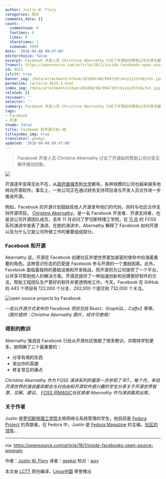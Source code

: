 ```yaml
---
author: Justin W. Flory
categories: 观点
comments_data: []
count:
  commentnum: 0
  favtimes: 0
  likes: 0
  sharetimes: 1
  viewnum: 3949
date: '2018-04-08 09:47:00'
editorchoice: false
excerpt: Facebook 开发人员 Christine Abernathy 讨论了开源如何帮助公司分享见解并推动创新。
fromurl: https://opensource.com/article/18/1/inside-facebooks-open-source-program
id: 9525
islctt: true
banner_img: /data/attachment/album/201804/08/094719tzkvy1y1h7e6y7et.jpg
permalink: /article-9525-1.html
index_img: /data/attachment/album/201804/08/094719tzkvy1y1h7e6y7et.jpg.thumb.jpg
related: []
reviewer: ''
selector: ''
summary: Facebook 开发人员 Christine Abernathy 讨论了开源如何帮助公司分享见解并推动创新。
tags:
- Facebook
- 开源
thumb: false
title: Facebook 的开源计划一窥
titleindex_img: true
translator: geekpi
updated: '2018-04-08 09:47:00'
---
```



> 
> Facebook 开发人员 Christine Abernathy 讨论了开源如何帮助公司分享见解并推动创新。
> 
> 
> 


 


![](/data/attachment/album/201804/08/094719tzkvy1y1h7e6y7et.jpg)


开源逐年变得无处不在，从[政府直辖市](https://opensource.com/article/17/8/tirana-government-chooses-open-source)到[大学](https://opensource.com/article/16/12/2016-election-night-hackathon)都有。各种规模的公司也越来越多地转向开源软件。事实上，一些公司正在通过财务支持项目或与开发人员合作进一步推进开源。


例如，Facebook 的开源计划鼓励其他人开源发布他们的代码，同时与社区合作支持开源项目。 [Christine Abernathy](https://twitter.com/abernathyca)，是一名 Facebook 开发者、开源支持者，也是该公司开源团队成员，去年 11 月访问了罗切斯特理工学院，在 [11 月](https://www.eventbrite.com/e/fossmagic-talks-open-source-facebook-with-christine-abernathy-tickets-38955037566#) 的 FOSS 系列演讲中发表了演讲。在她的演讲中，Abernathy 解释了 Facebook 如何开源以及为什么它是公司所做工作的重要组成部分。


### Facebook 和开源


Abernathy 说，开源在 Facebook 创建社区并使世界更加紧密的使命中扮演着重要的角色。这种意识形态的匹配是 Facebook 参与开源的一个激励因素。此外，Facebook 面临着独特的基础设施和开发挑战，而开源则为公司提供了一个平台，以共享可帮助他人的解决方案。开源还提供了一种加速创新和创建更好软件的方法，帮助工程团队生产更好的软件并更透明地工作。今天，Facebook 在 GitHub 的 443 个项目有 122,000 个分支、292,000 个提交和 732,000 个关注。


![open source projects by Facebook](/data/attachment/album/201804/08/094723beiejkke0binemn3.png "open source projects by Facebood")


*一些以开源方式发布的 Facebook 项目包括 React、GraphQL、Caffe2 等等。（图片提供：Christine Abernathy 图片，经许可使用）*


### 得到的教训


Abernathy 强调说 Facebook 已经从开源社区吸取了很多教训，并期待学到更多。她明确了三个最重要的：


* 分享有用的东西
* 突出你的英雄
* 修复常见的痛点


*Christine Abernathy 作为 FOSS 演讲系列的嘉宾一员参观了 RIT。每个月，来自开源世界的演讲嘉宾都会与对自由和开源软件感兴趣的学生分享关于开源世界智慧、见解、建议。 [FOSS @MAGIC](http://foss.rit.edu/)社区感谢 Abernathy 作为演讲嘉宾出席。*


### 关于作者


Justin 是[罗切斯特理工学院](https://www.rit.edu/)主修网络与系统管理的学生。他目前是 [Fedora Project](https://fedoraproject.org/wiki/Overview) 的贡献者。在 Fedora 中，Justin 是 [Fedora Magazine](https://fedoramagazine.org/) 的主编，[社区的领导](https://fedoraproject.org/wiki/CommOps)... 




---


via: <https://opensource.com/article/18/1/inside-facebooks-open-source-program>


作者：[Justin W. Flory](https://opensource.com/users/jflory) 译者：[geekpi](https://github.com/geekpi) 校对：[wxy](https://github.com/wxy)


本文由 [LCTT](https://github.com/LCTT/TranslateProject) 原创编译，[Linux中国](https://linux.cn/) 荣誉推出